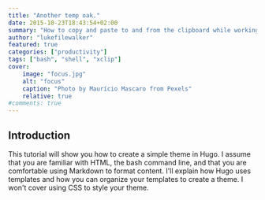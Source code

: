 ```yaml
---
title: "Another temp oak."
date: 2015-10-23T18:43:54+02:00
summary: "How to copy and paste to and from the clipboard while working in the cli."
author: "lukefilewalker"
featured: true
categories: ["productivity"]
tags: ["bash", "shell", "xclip"]
cover:
    image: "focus.jpg"
    alt: "focus"
    caption: "Photo by Maurício Mascaro from Pexels"
    relative: true
#comments: true
---
```


## Introduction

This tutorial will show you how to create a simple theme in Hugo. I assume that you are familiar with HTML, the bash command line, and that you are comfortable using Markdown to format content. I'll explain how Hugo uses templates and how you can organize your templates to create a theme. I won't cover using CSS to style your theme.

